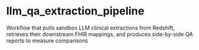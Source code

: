 # llm_qa_extraction_pipeline
Workflow that pulls sandbox LLM clinical extractions from Redshift, retrieves their downstream FHIR mappings, and produces side-by-side QA reports to measure comparisons
